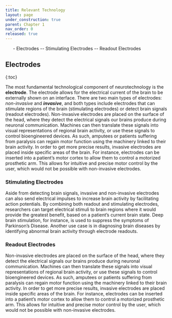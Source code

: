 ```yaml
---
title: Relevant Technology
layout: page
under_construction: true
parent: Chapter 1
nav_order: 0
released: true
---
```


<ol>
- Electrodes
-- Stimulating Electrodes
-- Readout Electrodes
</ol>


## Electrodes
{:toc}

The most fundamental technological component of neurotechnology is the **electrode**. The electrode allows for the electrical current of the brain to be externally shown on an interface. There are two main types of electrodes: *non-invasive* and ***invasive***, and both types include electrodes that can stimulate regions of the brain (stimulating electrodes) or detect brain signals (readout electrodes). Non-invasive electrodes are placed on the surface of the head, where they detect the electrical signals our brains produce during neuronal communication. Machines can then translate these signals into visual representations of regional brain activity, or use these signals to control bioengineered devices. As such, amputees or patients suffering from paralysis can regain motor function using the machinery linked to their brain activity. In order to get more precise results, invasive electrodes are placed inside specific areas of the brain. For instance, electrodes can be inserted into a patient’s motor cortex to allow them to control a motorized prosthetic arm. This allows for intuitive and precise motor control by the user, which would not be possible with non-invasive electrodes.

### Stimulating Electrodes

Aside from detecting brain signals, invasive and non-invasive electrodes can also send electrical impulses to increase brain activity by facilitating action potentials. By combining both readout and stimulating electrodes, researchers can target electrical stimuli to brain regions where it would provide the greatest benefit, based on a patient’s current brain state. Deep brain stimulation, for instance, is used to suppress the symptoms of Parkinson’s Disease. Another use case is in diagnosing brain diseases by identifying abnormal brain activity through electrode readouts.

### Readout Electrodes

Non-invasive electrodes are placed on the surface of the head, where they detect the electrical signals our brains produce during neuronal communication. Machines can then translate these signals into visual representations of regional brain activity, or use these signals to control bioengineered devices. As such, amputees or patients suffering from paralysis can regain motor function using the machinery linked to their brain activity. In order to get more precise results, invasive electrodes are placed inside specific areas of the brain. For instance, electrodes can be inserted into a patient’s motor cortex to allow them to control a motorized prosthetic arm. This allows for intuitive and precise motor control by the user, which would not be possible with non-invasive electrodes.